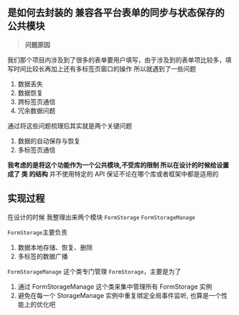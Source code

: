 ## 是如何去封装的 兼容各平台表单的同步与状态保存的公共模块

> **问题原因**
>
我们那个项目内涉及到了很多的表单要用户填写，由于涉及到的表单项比较多，填写时间比较长再加上还有多标签页窗口的操作
所以就遇到了一些问题

1. 数据丢失
2. 数据恢复
3. 跨标签页通信
4. 冗余数据问题

通过将这些问题梳理后其实就是两个关键问题

1. 数据的自动保存与恢复
2. 多标签页通信

**我考虑的是将这个功能作为一个公共模块,不受库的限制 所以在设计的时候给设置成了 类 的结构**
并不使用特定的 API 保证不论在哪个库或者框架中都是适用的

## 实现过程

在设计的时候 我整理出来两个模块 `FormStorage` `FormStorageManage`

`FormStorage`主要负责

1. 数据本地存储、恢复、删除
2. 多标签的数据广播

`FormStorageManage` 这个类专门管理 `FormStorage`，主要是为了

1. 通过 FormStorageManage 这个类来集中管理所有 FormStorage 实例
2. 避免在每一个 StorageManage 实例中重复绑定全局事件监听, 也算是一个性能上的优化吧